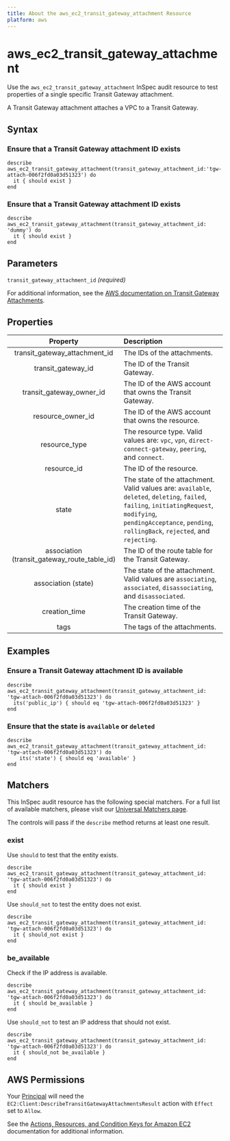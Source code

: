 ```yaml
---
title: About the aws_ec2_transit_gateway_attachment Resource
platform: aws
---
```


# aws_ec2_transit_gateway_attachment

Use the `aws_ec2_transit_gateway_attachment` InSpec audit resource to test properties of a single specific Transit Gateway attachment.

A Transit Gateway attachment attaches a VPC to a Transit Gateway.

## Syntax

### Ensure that a Transit Gateway attachment ID exists

    describe aws_ec2_transit_gateway_attachment(transit_gateway_attachment_id:'tgw-attach-006f2fd0a03d51323') do
      it { should exist }
    end

### Ensure that a Transit Gateway attachment ID exists

    describe aws_ec2_transit_gateway_attachment(transit_gateway_attachment_id: 'dummy') do
      it { should exist }
    end

## Parameters

`transit_gateway_attachment_id` _(required)_

For additional information, see the [AWS documentation on Transit Gateway Attachments](https://docs.aws.amazon.com/AWSCloudFormation/latest/UserGuide/aws-resource-ec2-transitgatewayattachment.html).

## Properties

| Property | Description |
| :---: | :--- |
| transit_gateway_attachment_id | The IDs of the attachments. |
| transit_gateway_id | The ID of the Transit Gateway. |
| transit_gateway_owner_id | The ID of the AWS account that owns the Transit Gateway. |
| resource_owner_id | The ID of the AWS account that owns the resource. |
| resource_type | The resource type. Valid values are: `vpc`, `vpn`, `direct-connect-gateway`, `peering`, and `connect`. |
| resource_id | The ID of the resource. |
| state | The state of the attachment. Valid values are: `available`, `deleted`, `deleting`, `failed`, `failing`, `initiatingRequest`, `modifying`, `pendingAcceptance`, `pending`, `rollingBack`, `rejected`, and `rejecting`. |
| association (transit_gateway_route_table_id) | The ID of the route table for the Transit Gateway. |
| association (state) | The state of the attachment. Valid values are `associating`, `associated`, `disassociating`, and `disassociated`. |
| creation_time | The creation time of the Transit Gateway. |
| tags | The tags of the attachments. |

## Examples

### Ensure a Transit Gateway attachment ID is available

    describe aws_ec2_transit_gateway_attachment(transit_gateway_attachment_id: 'tgw-attach-006f2fd0a03d51323') do
      its('public_ip') { should eq 'tgw-attach-006f2fd0a03d51323' }
    end

### Ensure that the state is `available` or `deleted`

    describe aws_ec2_transit_gateway_attachment(transit_gateway_attachment_id: 'tgw-attach-006f2fd0a03d51323') do
        its('state') { should eq 'available' }
    end

## Matchers

This InSpec audit resource has the following special matchers. For a full list of available matchers, please visit our [Universal Matchers page](https://www.inspec.io/docs/reference/matchers/).

The controls will pass if the `describe` method returns at least one result.

### exist

Use `should` to test that the entity exists.

    describe aws_ec2_transit_gateway_attachment(transit_gateway_attachment_id: 'tgw-attach-006f2fd0a03d51323') do
      it { should exist }
    end

Use `should_not` to test the entity does not exist.

    describe aws_ec2_transit_gateway_attachment(transit_gateway_attachment_id: 'tgw-attach-006f2fd0a03d51323') do
      it { should_not exist }
    end

### be_available

Check if the IP address is available.

    describe aws_ec2_transit_gateway_attachment(transit_gateway_attachment_id: 'tgw-attach-006f2fd0a03d51323') do
      it { should be_available }
    end

Use `should_not` to test an IP address that should not exist.

    describe aws_ec2_transit_gateway_attachment(transit_gateway_attachment_id: 'tgw-attach-006f2fd0a03d51323') do
      it { should_not be_available }
    end

## AWS Permissions

Your [Principal](https://docs.aws.amazon.com/IAM/latest/UserGuide/intro-structure.html#intro-structure-principal) will need the `EC2:Client:DescribeTransitGatewayAttachmentsResult` action with `Effect` set to `Allow`.

See the [Actions, Resources, and Condition Keys for Amazon EC2](https://docs.aws.amazon.com/IAM/latest/UserGuide/list_amazonec2.html) documentation for additional information.
